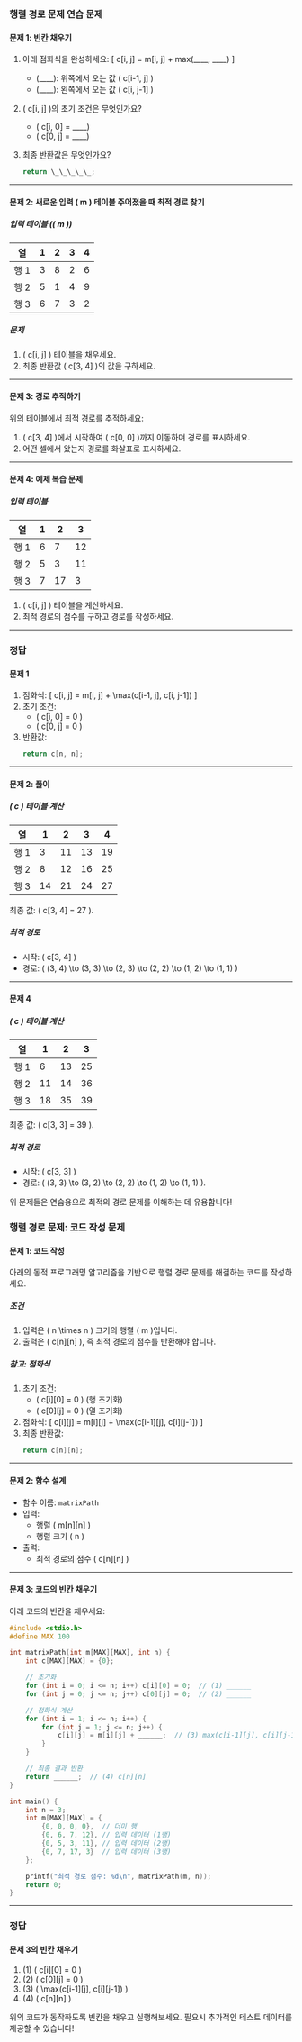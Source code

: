 ### **행렬 경로 문제 연습 문제**

#### **문제 1: 빈칸 채우기**
1. 아래 점화식을 완성하세요:
   \[
   c[i, j] = m[i, j] + max(\_\_\_\_, \_\_\_\_)
   \]
    - \(\_\_\_\_\): 위쪽에서 오는 값 \( c[i-1, j] \)
    - \(\_\_\_\_\): 왼쪽에서 오는 값 \( c[i, j-1] \)

2. \( c[i, j] \)의 초기 조건은 무엇인가요?
    - \( c[i, 0] = \_\_\_\_\)
    - \( c[0, j] = \_\_\_\_\)

3. 최종 반환값은 무엇인가요?
   ```c
   return \_\_\_\_\_;
   ```

---

#### **문제 2: 새로운 입력 \( m \) 테이블 주어졌을 때 최적 경로 찾기**

##### **입력 테이블 (\( m \))**
| 열 | 1  | 2  | 3  | 4  |
|----|----|----|----|----|
| 행 1 | 3  | 8  | 2  | 6  |
| 행 2 | 5  | 1  | 4  | 9  |
| 행 3 | 6  | 7  | 3  | 2  |

##### **문제**
1. \( c[i, j] \) 테이블을 채우세요.
2. 최종 반환값 \( c[3, 4] \)의 값을 구하세요.

---

#### **문제 3: 경로 추적하기**
위의 테이블에서 최적 경로를 추적하세요:
1. \( c[3, 4] \)에서 시작하여 \( c[0, 0] \)까지 이동하며 경로를 표시하세요.
2. 어떤 셀에서 왔는지 경로를 화살표로 표시하세요.

---

#### **문제 4: 예제 복습 문제**
##### **입력 테이블**
| 열 | 1  | 2  | 3  |
|----|----|----|----|
| 행 1 | 6  | 7  | 12 |
| 행 2 | 5  | 3  | 11 |
| 행 3 | 7  | 17 | 3  |

1. \( c[i, j] \) 테이블을 계산하세요.
2. 최적 경로의 점수를 구하고 경로를 작성하세요.

---

### **정답**

#### **문제 1**
1. 점화식:
   \[
   c[i, j] = m[i, j] + \max(c[i-1, j], c[i, j-1])
   \]
2. 초기 조건:
    - \( c[i, 0] = 0 \)
    - \( c[0, j] = 0 \)
3. 반환값:
   ```c
   return c[n, n];
   ```

---

#### **문제 2: 풀이**

##### \( c \) 테이블 계산
| 열 | 1  | 2  | 3  | 4  |
|----|----|----|----|----|
| 행 1 | 3  | 11 | 13 | 19 |
| 행 2 | 8  | 12 | 16 | 25 |
| 행 3 | 14 | 21 | 24 | 27 |

최종 값: \( c[3, 4] = 27 \).

##### 최적 경로
- 시작: \( c[3, 4] \)
- 경로: \( (3, 4) \to (3, 3) \to (2, 3) \to (2, 2) \to (1, 2) \to (1, 1) \)

---

#### **문제 4**
##### \( c \) 테이블 계산
| 열 | 1  | 2  | 3  |
|----|----|----|----|
| 행 1 | 6  | 13 | 25 |
| 행 2 | 11 | 14 | 36 |
| 행 3 | 18 | 35 | 39 |

최종 값: \( c[3, 3] = 39 \).

##### 최적 경로
- 시작: \( c[3, 3] \)
- 경로: \( (3, 3) \to (3, 2) \to (2, 2) \to (1, 2) \to (1, 1) \).

위 문제들은 연습용으로 최적의 경로 문제를 이해하는 데 유용합니다!




### **행렬 경로 문제: 코드 작성 문제**

#### **문제 1: 코드 작성**
아래의 동적 프로그래밍 알고리즘을 기반으로 행렬 경로 문제를 해결하는 코드를 작성하세요.

##### **조건**
1. 입력은 \( n \times n \) 크기의 행렬 \( m \)입니다.
2. 출력은 \( c[n][n] \), 즉 최적 경로의 점수를 반환해야 합니다.

##### **참고: 점화식**
1. 초기 조건:
    - \( c[i][0] = 0 \) (행 초기화)
    - \( c[0][j] = 0 \) (열 초기화)
2. 점화식:
   \[
   c[i][j] = m[i][j] + \max(c[i-1][j], c[i][j-1])
   \]
3. 최종 반환값:
   ```c
   return c[n][n];
   ```

---

#### **문제 2: 함수 설계**
- 함수 이름: `matrixPath`
- 입력:
    - 행렬 \( m[n][n] \)
    - 행렬 크기 \( n \)
- 출력:
    - 최적 경로의 점수 \( c[n][n] \)

---

#### **문제 3: 코드의 빈칸 채우기**
아래 코드의 빈칸을 채우세요:

```c
#include <stdio.h>
#define MAX 100

int matrixPath(int m[MAX][MAX], int n) {
    int c[MAX][MAX] = {0};

    // 초기화
    for (int i = 0; i <= n; i++) c[i][0] = 0;  // (1) ______
    for (int j = 0; j <= n; j++) c[0][j] = 0;  // (2) ______

    // 점화식 계산
    for (int i = 1; i <= n; i++) {
        for (int j = 1; j <= n; j++) {
            c[i][j] = m[i][j] + ______;  // (3) max(c[i-1][j], c[i][j-1])
        }
    }

    // 최종 결과 반환
    return ______;  // (4) c[n][n]
}

int main() {
    int n = 3;
    int m[MAX][MAX] = {
        {0, 0, 0, 0},  // 더미 행
        {0, 6, 7, 12}, // 입력 데이터 (1행)
        {0, 5, 3, 11}, // 입력 데이터 (2행)
        {0, 7, 17, 3}  // 입력 데이터 (3행)
    };

    printf("최적 경로 점수: %d\n", matrixPath(m, n));
    return 0;
}
```

---

### **정답**
#### **문제 3의 빈칸 채우기**
1. (1) \( c[i][0] = 0 \)
2. (2) \( c[0][j] = 0 \)
3. (3) \( \max(c[i-1][j], c[i][j-1]) \)
4. (4) \( c[n][n] \)

위의 코드가 동작하도록 빈칸을 채우고 실행해보세요. 필요시 추가적인 테스트 데이터를 제공할 수 있습니다!